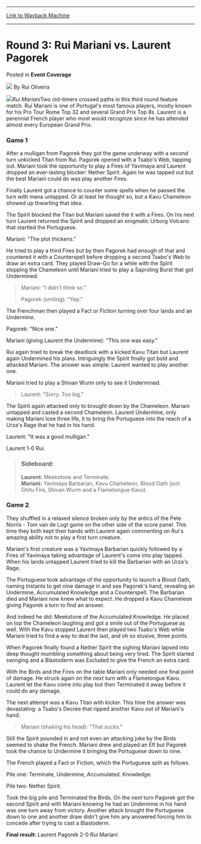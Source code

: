
---
[Link to Wayback Machine](https://web.archive.org/web/20171124033803/https://magic.wizards.com/en/articles/archive/event-coverage/round-3-rui-mariani-vs-laurent-pagorek-2000-01-01)

[_metadata_:author]:- "Rui Oliveira"
[_metadata_:description]:- "Rui MarianiTwo old-timers crossed paths in this third round feature match. Rui Mariani is one of Portugal's most famous players, mostly known for his Pro Tour Rome Top 32 and several Grand Prix Top 8s. Laurent is a perennial French player who most would recognize since he has attended almost every European Grand Prix."
[_metadata_:generator]:- "Drupal 7 (http://drupal.org)"
[_metadata_:node]:- "757231"
[_metadata_:publish_date]:- "2000-01-01"
[_metadata_:source]:- "div-main-content"
[_metadata_:title]:- "Round 3: Rui Mariani vs. Laurent Pagorek"
[_metadata_:wayback_capture_timestamp]:- "2017-11-24 03:38:03"
[_metadata_:wayback_raw_url]:- "https://web.archive.org/web/20171124033803id_/https://magic.wizards.com/en/articles/archive/event-coverage/round-3-rui-mariani-vs-laurent-pagorek-2000-01-01"
[_metadata_:wayback_url]:- "https://magic.wizards.com/en/articles/archive/event-coverage/round-3-rui-mariani-vs-laurent-pagorek-2000-01-01"
---


Round 3: Rui Mariani vs. Laurent Pagorek
========================================



 Posted in **Event Coverage**







![](https://media.magic.wizards.com/styles/auth_small/public/generic-avatar-150_103.png)
By Rui Oliveira











![](https://media.magic.wizards.com/image_legacy_migration/sideboard/images/EURO01/963.jpg)*Rui Mariani*Two old-timers crossed paths in this third round feature match. Rui Mariani is one of Portugal's most famous players, mostly known for his Pro Tour Rome Top 32 and several Grand Prix Top 8s. Laurent is a perennial French player who most would recognize since he has attended almost every European Grand Prix.


### Game 1


After a mulligan from Pagorek they got the game underway with a second turn unkicked Titan from Rui. Pagorek opened with a Tsabo's Web, tapping out. Mariani took the opportunity to play a Fires of Yavimaya and Laurent dropped an ever-lasting blocker: Nether Spirit. Again he was tapped out but the best Mariani could do was play another Fires.


Finally Laurent got a chance to counter some spells when he passed the turn with mana untapped. Or at least he thought so, but a Kavu Chameleon showed up thwarting that idea.


The Spirit blocked the Titan but Mariani saved the it with a Fires. On his next turn Laurent returned the Spirit and dropped an enigmatic Urborg Volcano that startled the Portuguese.


Mariani: "The plot thickens."


He tried to play a third Fires but by then Pagorek had enough of that and countered it with a Counterspell before dropping a second Tsabo's Web to draw an extra card. They played Draw-Go for a while with the Spirit stopping the Chameleon until Mariani tried to play a Saproling Burst that got Undermined.



> Mariani: "I didn't think so."  
> 
> Pagorek (smiling): "Yep."


The Frenchman then played a Fact or Fiction turning over four lands and an Undermine.


Pagorek: "Nice one."  

Mariani (giving Laurent the Undermine): "This one was easy."


Rui again tried to break the deadlock with a kicked Kavu Titan but Laurent again Undermined his plans. Intriguingly the Spirit finally got bold and attacked Mariani. The answer was simple: Laurent wanted to play another one.


Mariani tried to play a Shivan Wurm only to see it Undermined.



> Laurent: "Sorry. Too big."


The Spirit again attacked only to brought down by the Chameleon. Mariani untapped and casted a second Chameleon. Laurent Undermine, only making Mariani lose three life, it to bring the Portuguese into the reach of a Urza's Rage that he had in his hand.


Laurent: "It was a good mulligan."


Laurent 1-0 Rui.



> ### Sideboard:
> 
>   
> **Laurent:** Meekstone and Terminate.  
> **Mariani:** Yavimaya Barbarian, Kavu Chameleon, Blood Oath (out: Ghitu Fire, Shivan Wurm and a Flametongue Kavu).


### Game 2


They shuffled in a relaxed silence broken only by the antics of the Pete Norris - Tom van de Logt game on the other side of the score panel. This time they both kept their hands with Laurent again commenting on Rui's amazing ability not to play a first turn creature.


Mariani's first creature was a Yavimaya Barbarian quickly followed by a Fires of Yavimaya taking advantage of Laurent's come into play tapped. When his lands untapped Laurent tried to kill the Barbarian with an Urza's Rage.


The Portuguese took advantage of the opportunity to launch a Blood Oath, naming Instants to get nine damage in and see Pagorek's hand, revealing an Undermine, Accumulated Knowledge and a Counterspell. The Barbarian died and Mariani now knew what to expect. He dropped a Kavu Chameleon giving Pagorek a turn to find an answer.


And indeed he did: Meekstone of the Accumulated Knowledge. He placed on top the Chameleon laughing and got a smile out of the Portuguese as well. With the Kavu stopped Laurent then played two Tsabo's Web while Mariani tried to find a way to deal the last, and oh so elusive, three points.


When Pagorek finally found a Nether Spirit the sighing Mariani lapsed into deep thought mumbling something about being very tired. The Spirit started swinging and a Blastoderm was Excluded to give the French an extra card.


With the Birds and the Fires on the table Mariani only needed one final point of damage. He struck again on the next turn with a Flametongue Kavu. Laurent let the Kavu come into play but then Terminated it away before it could do any damage.


The next attempt was a Kavu Titan with kicker. This time the answer was devastating: a Tsabo's Decree that ripped another Kavu out of Mariani's hand.



> Mariani (shaking his head): "That sucks."


Still the Spirit pounded in and not even an attacking joke by the Birds seemed to shake the French. Mariani drew and played an Elf but Pagorek took the chance to Undermine it bringing the Portuguese down to nine.


The French played a Fact or Fiction, which the Portuguese split as follows.  

Pile one: Terminate, Undermine, Accumulated. Knowledge.  

Pile two: Nether Spirit.


Took the big pile and Terminated the Birds. On the next turn Pagorek got the second Spirit and with Mariani knowing he had an Undermine in his hand was one turn away from victory. Another attack brought the Portuguese down to one and another draw didn't give him any answered forcing him to concede after trying to cast a Blastoderm.


**Final result:** Laurent Pagorek 2-0 Rui Mariani







